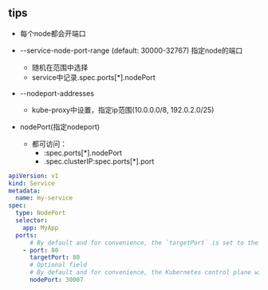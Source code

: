 ## tips
+ 每个node都会开端口
+ --service-node-port-range (default: 30000-32767) 指定node的端口
    + 随机在范围中选择
    + service中记录.spec.ports[*].nodePort

+ --nodeport-addresses
    + kube-proxy中设置，指定ip范围(10.0.0.0/8, 192.0.2.0/25)

+ nodePort(指定nodeport)
    + 都可访问：    
        + <NodeIP>:spec.ports[*].nodePort
        + .spec.clusterIP:spec.ports[*].port
```yaml
apiVersion: v1
kind: Service
metadata:
  name: my-service
spec:
  type: NodePort
  selector:
    app: MyApp
  ports:
      # By default and for convenience, the `targetPort` is set to the same value as the `port` field.
    - port: 80
      targetPort: 80
      # Optional field
      # By default and for convenience, the Kubernetes control plane will allocate a port from a range (default: 30000-32767)
      nodePort: 30007
```